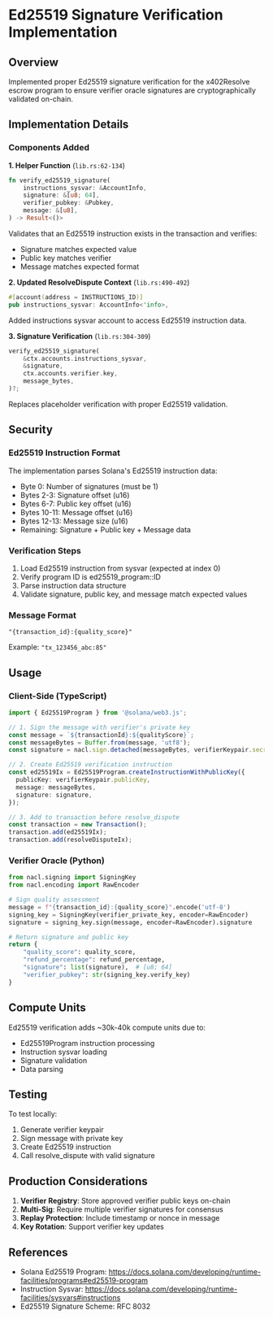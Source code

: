 # Ed25519 Signature Verification Implementation

## Overview

Implemented proper Ed25519 signature verification for the x402Resolve escrow program to ensure verifier oracle signatures are cryptographically validated on-chain.

## Implementation Details

### Components Added

**1. Helper Function** (`lib.rs:62-134`)
```rust
fn verify_ed25519_signature(
    instructions_sysvar: &AccountInfo,
    signature: &[u8; 64],
    verifier_pubkey: &Pubkey,
    message: &[u8],
) -> Result<()>
```

Validates that an Ed25519 instruction exists in the transaction and verifies:
- Signature matches expected value
- Public key matches verifier
- Message matches expected format

**2. Updated ResolveDispute Context** (`lib.rs:490-492`)
```rust
#[account(address = INSTRUCTIONS_ID)]
pub instructions_sysvar: AccountInfo<'info>,
```

Added instructions sysvar account to access Ed25519 instruction data.

**3. Signature Verification** (`lib.rs:304-309`)
```rust
verify_ed25519_signature(
    &ctx.accounts.instructions_sysvar,
    &signature,
    ctx.accounts.verifier.key,
    message_bytes,
)?;
```

Replaces placeholder verification with proper Ed25519 validation.

## Security

### Ed25519 Instruction Format
The implementation parses Solana's Ed25519 instruction data:
- Byte 0: Number of signatures (must be 1)
- Bytes 2-3: Signature offset (u16)
- Bytes 6-7: Public key offset (u16)
- Bytes 10-11: Message offset (u16)
- Bytes 12-13: Message size (u16)
- Remaining: Signature + Public key + Message data

### Verification Steps
1. Load Ed25519 instruction from sysvar (expected at index 0)
2. Verify program ID is ed25519_program::ID
3. Parse instruction data structure
4. Validate signature, public key, and message match expected values

### Message Format
```
"{transaction_id}:{quality_score}"
```

Example: `"tx_123456_abc:85"`

## Usage

### Client-Side (TypeScript)
```typescript
import { Ed25519Program } from '@solana/web3.js';

// 1. Sign the message with verifier's private key
const message = `${transactionId}:${qualityScore}`;
const messageBytes = Buffer.from(message, 'utf8');
const signature = nacl.sign.detached(messageBytes, verifierKeypair.secretKey);

// 2. Create Ed25519 verification instruction
const ed25519Ix = Ed25519Program.createInstructionWithPublicKey({
  publicKey: verifierKeypair.publicKey,
  message: messageBytes,
  signature: signature,
});

// 3. Add to transaction before resolve_dispute
const transaction = new Transaction();
transaction.add(ed25519Ix);
transaction.add(resolveDisputeIx);
```

### Verifier Oracle (Python)
```python
from nacl.signing import SigningKey
from nacl.encoding import RawEncoder

# Sign quality assessment
message = f"{transaction_id}:{quality_score}".encode('utf-8')
signing_key = SigningKey(verifier_private_key, encoder=RawEncoder)
signature = signing_key.sign(message, encoder=RawEncoder).signature

# Return signature and public key
return {
    "quality_score": quality_score,
    "refund_percentage": refund_percentage,
    "signature": list(signature),  # [u8; 64]
    "verifier_pubkey": str(signing_key.verify_key)
}
```

## Compute Units

Ed25519 verification adds ~30k-40k compute units due to:
- Ed25519Program instruction processing
- Instruction sysvar loading
- Signature validation
- Data parsing

## Testing

To test locally:
1. Generate verifier keypair
2. Sign message with private key
3. Create Ed25519 instruction
4. Call resolve_dispute with valid signature

## Production Considerations

1. **Verifier Registry**: Store approved verifier public keys on-chain
2. **Multi-Sig**: Require multiple verifier signatures for consensus
3. **Replay Protection**: Include timestamp or nonce in message
4. **Key Rotation**: Support verifier key updates

## References

- Solana Ed25519 Program: https://docs.solana.com/developing/runtime-facilities/programs#ed25519-program
- Instruction Sysvar: https://docs.solana.com/developing/runtime-facilities/sysvars#instructions
- Ed25519 Signature Scheme: RFC 8032
